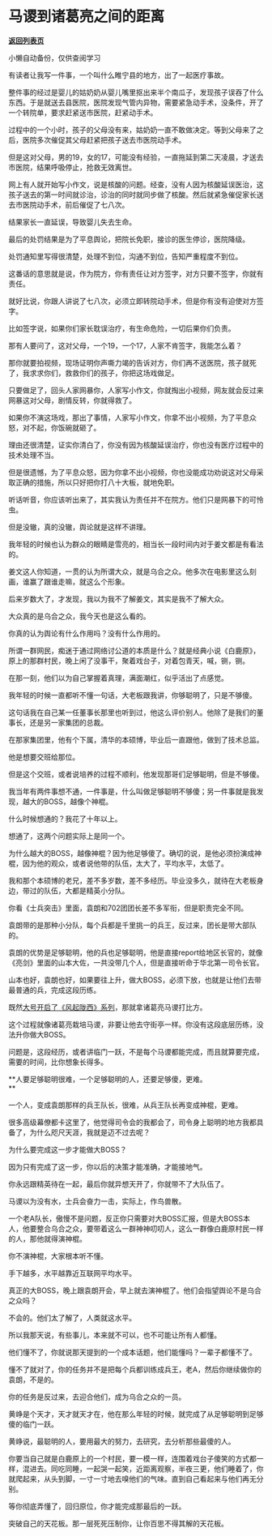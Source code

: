 # 马谡到诸葛亮之间的距离

[**返回列表页**](/gzh/记忆承载3)

小懒自动备份，仅供查阅学习

有读者让我写一件事，一个叫什么睢宁县的地方，出了一起医疗事故。

  

整件事的经过是婴儿的姑奶奶从婴儿嘴里抠出来半个南瓜子，发现孩子误吞了什么东西。于是就送去县医院，医院发现气管内异物，需要紧急动手术，没条件，开了一个转院单，要求赶紧送市医院，赶紧动手术。  

  

过程中的一个小时，孩子的父母没有来，姑奶奶一直不敢做决定。等到父母来了之后，医院多次催促其父母赶紧把孩子送去市医院动手术。  

  

但是这对父母，男的19，女的17，可能没有经验，一直拖延到第二天凌晨，才送去市医院，结果呼吸停止，抢救无效离世。  

  

网上有人就开始写小作文，说是核酸的问题。经查，没有人因为核酸延误医治，这孩子送去的第一时间就诊治，诊治的同时就同步做了核酸。然后就紧急催促家长送去市医院动手术，前后催促了七八次。  

  

结果家长一直延误，导致婴儿失去生命。  

  

最后的处罚结果是为了平息舆论，把院长免职，接诊的医生停诊，医院降级。  

  

处罚通知里写得很清楚，处理不到位，沟通不到位，告知严重程度不到位。  

  

这番话的意思就是说，作为院方，你有责任让对方签字，对方只要不签字，你就有责任。  

  

就好比说，你跟人讲说了七八次，必须立即转院动手术，但是你有没有迫使对方签字。

  

比如签字说，如果你们家长耽误治疗，有生命危险，一切后果你们负责。

  

那有人要问了，这对父母，一个19，一个17，人家不肯签字，我能怎么着？

  

那你就要拍视频，现场证明你声嘶力竭的告诉对方，你们再不送医院，孩子就死了，我求求你们，救救你们的孩子，你把这场戏做足。  

  

只要做足了，回头人家网暴你，人家写小作文，你就掏出小视频，网友就会反过来网暴这对父母，剧情反转，你就得救了。  

  

如果你不演这场戏，那出了事情，人家写小作文，你拿不出小视频，为了平息众怒，对不起，你饭碗就砸了。

  

理由还很清楚，证实你清白了，你没有因为核酸延误治疗，你也没有医疗过程中的技术处理不当。

  

但是很遗憾，为了平息众怒，因为你拿不出小视频，你也没能成功劝说这对父母采取正确的措施，所以只好把你打八十大板，就地免职。

  

听话听音，你应该听出来了，其实我认为责任并不在院方。他们只是网暴下的可怜虫。  

  

但是没辙，真的没辙，舆论就是这样不讲理。  

  

我年轻的时候也认为群众的眼睛是雪亮的，相当长一段时间内对于姜文都是有看法的。  

  

姜文这人你知道，一贯的认为所谓大众，就是乌合之众。他多次在电影里这么刻画，谁赢了跟谁走嘛，就这么个形象。

  

后来岁数大了，才发现，我以为我不了解姜文，其实是我不了解大众。  

  

大众真的是乌合之众，我今天也是这么看的。  

  

你真的认为舆论有什么作用吗？没有什么作用的。  

  

所谓一群网民，痴迷于通过网络讨公道的本质是什么？就是经典小说《白鹿原》，原上的那群村民，晚上闲了没事干，聚着戏台子，对着包青天，喊，铡，铡。  

  

在那一刻，他们以为自己掌握着真理，满面潮红，似乎活出了点感觉。  

  

我年轻的时候一直都听不懂一句话，大老板跟我讲，你够聪明了，只是不够傻。  

  

这句话我在自己某一任董事长那里也听到过，他这么评价别人。他除了是我们的董事长，还是另一家集团的总裁。  

  

在那家集团里，他有个下属，清华的本硕博，毕业后一直跟他，做到了技术总监。  

  

他是想要交班给那位。  

  

但是这个交班，或者说培养的过程不顺利，他发现那哥们足够聪明，但是不够傻。  

  

我当年有两件事想不通，一件事是，什么叫做足够聪明不够傻；另一件事就是我发现，越大的BOSS，越像个神棍。  

  

什么时候想通的？我花了十年以上。  

  

想通了，这两个问题实际上是同一个。  

  

为什么越大的BOSS，越像神棍？因为他足够傻了。确切的说，是他必须扮演成神棍，因为他的观众，或者说他带的队伍，太大了，平均水平，太低了。  

  

我和那个本硕博的老兄，差不多岁数，差不多经历。毕业没多久，就待在大老板身边，带过的队伍，大都是精英小分队。  

  

你看《士兵突击》里面，袁朗和702团团长差不多军衔，但是职责完全不同。  

  

袁朗带的是那种小分队，每个兵都是千里挑一的兵王，反过来，团长是带大部队的。

  

袁朗的优势是足够聪明，他的兵也足够聪明，他是直接report给地区长官的，就像《亮剑》里面的山本大佐，一共没带几个人，但是直接听命于华北第一司令长官。

  

山本也好，袁朗也好，如果要往上升，做大BOSS，必须下放，也就是让他们去带最普通的兵，完成这段历练。

  

既然[大号开启了《风起陇西》系列](http://mp.weixin.qq.com/s?__biz=MzU0MjYwNDU2Mw==&mid=2247505382&idx=2&sn=f4bdeebcbf5ac53a30ce7e72a0ce358c&chksm=fb1ab99acc6d308cdd62e085c6d97a887c9a078c436160785b299b9292fdec21cb2dfeecef08&scene=21#wechat_redirect)，那就拿诸葛亮马谡打比方。

  

这个过程就像诸葛亮栽培马谡，非要让他去守街亭一样。你没有这段底层历练，没法升你做大BOSS。

  

问题是，这段经历，或者讲临门一跃，不是每个马谡都能完成，而且就算要完成，需要的时间，比你想象长得多。  

  

 **人要足够聪明很难，一个足够聪明的人，还要足够傻，更难。  
**

  

一个人，变成袁朗那样的兵王队长，很难，从兵王队长再变成神棍，更难。

  

很多高级幕僚都卡这里了，他觉得司令会的我都会了，司令身上聪明的地方我都具备了，为什么咫尺天涯，我就是迈不过去呢？

  

为什么要完成这一步才能做大BOSS？  

  

因为只有完成了这一步，你以后的决策才能准确，才能接地气。

  

你永远跟精英待在一起，最后你就异想天开了，你就带不了大队伍了。  

  

马谡以为没有水，士兵会奋力一击，实际上，作鸟兽散。  

  

一个老A队长，傲慢不是问题，反正你只需要对大BOSS汇报，但是大BOSS本人，他要整合乌合之众，要带着这么一群神神叨叨人，这么一群像白鹿原村民一样的人，那他就得演神棍。

  

你不演神棍，大家根本听不懂。  

  

手下越多，水平越靠近互联网平均水平。  

  

真正的大BOSS，晚上跟袁朗开会，早上就去演神棍了。他们会指望舆论不是乌合之众吗？  

  

不会的。他们太了解了，人类就这水平。

  

所以我那天说，有些事儿，本来就不可以，也不可能让所有人都懂。  

  

他们懂不了，你就说那天提到的一个成本话题，他们能懂吗？一辈子都懂不了。  

  

懂不了就对了，你的任务并不是把每个兵都训练成兵王，老A，然后你继续做你的袁朗，不是的。  

  

你的任务是反过来，去迎合他们，成为乌合之众的一员。  

  

黄峥是个天才，天才就天才在，他在那么年轻的时候，就完成了从足够聪明到足够傻的临门一跃。  

  

黄峥说，最聪明的人，要用最大的努力，去研究，去分析那些最傻的人。

  

你要当自己就是白鹿原上的一个村民，要一模一样，连围着戏台子傻笑的方式都一样，混进去。同吃同睡，一起哭一起笑，近距离观察，半夜三更，他们睡着了，你就爬起来，从头到脚，一寸一寸地去嗅他们的气味。直到自己看起来与他们再无分别。

  

等你彻底弄懂了，回归原位，你才能完成那最后的一跃。

  

突破自己的天花板。那一层死死压制你，让你百思不得其解的天花板。


